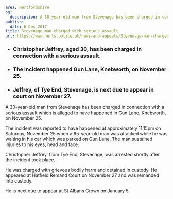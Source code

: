 ```yaml
area: Hertfordshire
og:
  description: A 30-year-old man from Stevenage has been charged in connection with a serious assault which is alleged to have happened in Gun Lane, Knebworth, on November 25.
publish:
  date: 6 Dec 2017
title: Stevenage man charged with serious assault
url: https://www.herts.police.uk/news-and-appeals/Stevenage-man-charged-with-serious-assault-1260E
```

* ### Christopher Jeffrey, aged 30, has been charged in connection with a serious assault.

 * ### The incident happened Gun Lane, Knebworth, on November 25.

 * ### Jeffrey, of Tye End, Stevenage, is next due to appear in court on November 27.

A 30-year-old man from Stevenage has been charged in connection with a serious assault which is alleged to have happened in Gun Lane, Knebworth, on November 25.

The incident was reported to have happened at approximately 11.15pm on Saturday, November 25 when a 65-year-old man was attacked while he was waiting in his car which was parked on Gun Lane. The man sustained injuries to his eyes, head and face.

Christopher Jeffrey, from Tye End, Stevenage, was arrested shortly after the incident took place.

He was charged with grievous bodily harm and detained in custody. He appeared at Hatfield Remand Court on November 27 and was remanded into custody.

He is next due to appear at St Albans Crown on January 5.
